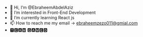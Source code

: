 - 👋 Hi, I’m @EbraheemAbdelAziz
- 👀 I’m interested in Front-End Development
- 🌱 I’m currently learning React js
- 📫 How to reach me my email -> ebraheemzezo011@gmial.com
- 🆃🅴🅰🅼 🅶🅰🅼🅴🅳

<!---
EbraheemAbdelAziz/EbraheemAbdelAziz is a ✨ special ✨ repository because its `README.md` (this file) appears on your GitHub profile.
You can click the Preview link to take a look at your changes.
--->
